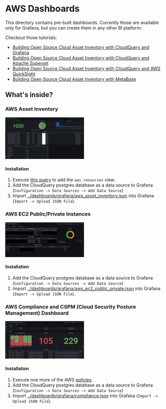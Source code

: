 # AWS Dashboards

This directory contains pre-built dashboards. Currently those are available only for Grafana, but you can create them in any other BI platform:

Checkout those tutorials:
* [Building Open Source Cloud Asset Inventory with CloudQuery and Grafana](https://www.cloudquery.io/blog/open-source-cloud-asset-inventory-with-cloudquery-and-grafana)
* [Building Open Source Cloud Asset Inventory with CloudQuery and Apache Superset](https://www.cloudquery.io/blog/cloud-asset-inventory-cloudquery-apache-superset)
* [Building Open Source Cloud Asset Inventory with CloudQuery and AWS QuickSight](https://www.cloudquery.io/blog/cloud-asset-inventory-cloudquery-aws-quicksight)
* [Building Open Source Cloud Asset Inventory with MetaBase](https://www.cloudquery.io/blog/cloud-asset-inventory-cloudquery-metabase)

## What's inside?

### AWS Asset Inventory

<img alt="AWS Asset Inventory" src="../dashboards/grafana/aws_asset_inventory.png" width=50% height=50%>

#### Installation

1. Execute [this query](https://github.com/cloudquery/cloudquery/plugins/source/aws/blob/main/views/resources.sql) to add the `aws_resources` view.
2. Add the CloudQuery postgres database as a data source to Grafana (`Configuration -> Data Sources -> Add Data Source`)
3. Import [../dashboards/grafana/aws_asset_inventory.json](../dashboards/grafana/aws_asset_inventory.json) into Grafana (`Import -> Upload JSON File`).

### AWS EC2 Public/Private Instances

<img alt="AWS EC2 Public/Private Instances Grafana Dashboard" src="../dashboards/grafana/aws_ec2_public_private.png" width=50% height=50%>

#### Installation

1. Add the CloudQuery postgres database as a data source to Grafana (`Configuration -> Data Sources -> Add Data Source`)
2. Import [../dashboards/grafana/aws_ec2_public_private.json](../dashboards/grafana/aws_ec2_public_private.json) into Grafana (`Import -> Upload JSON File`).

### AWS Compliance and CSPM (Cloud Security Posture Management) Dashboard

<img alt="AWS Compliance and CSPM Dashboard" src="../dashboards/grafana/compliance.png" width=50% height=50%>

#### Installation

1. Execute one more of the AWS [policies](../policies/).
2. Add the CloudQuery postgres database as a data source to Grafana (`Configuration -> Data Sources -> Add Data Source`)
3. Import [../dashboards/grafana/compliance.json](../dashboards/grafana/compliance.json) into Grafana (`Import -> Upload JSON File`).
